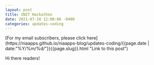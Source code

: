 ```yaml
---
layout: post
title: INIT Hackathon
date: 2021-07-10 12:00:00 -0400
categories: updates-coding
---
```


 <meta name="description" content="Post about my time at MLH INIT">
<!-- Need to copy/paste to each post: Don't forget to change updates-personal or updates-coding-->
<div class="feed" markdown="1">
 [For my email subscribers, please click here](https://niaapps.github.io/niaapps-blog/updates-coding/{{page.date | date:"%Y/%m/%d/"}}{{page.slug}}.html "Link to this post")
</div>

Hi there readers!

